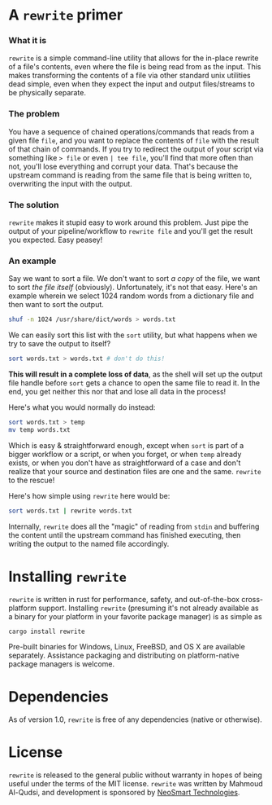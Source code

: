 # A `rewrite` primer

### What it is

`rewrite` is a simple command-line utility that allows for the in-place rewrite of a file's
contents, even where the file is being read from as the input. This makes transforming the contents
of a file via other standard unix utilities dead simple, even when they expect the input and output
files/streams to be physically separate.

### The problem

You have a sequence of chained operations/commands that reads from a given file `file`, and you want
to replace the contents of `file` with the result of that chain of commands. If you try to redirect
the output of your script via something like `> file` or even `| tee file`, you'll find that more
often than not, you'll lose everything and corrupt your data. That's because the upstream command is
reading from the same file that is being written to, overwriting the input with the output.

### The solution

`rewrite` makes it stupid easy to work around this problem. Just pipe the output of your
pipeline/workflow to `rewrite file` and you'll get the result you expected. Easy peasey!

### An example

Say we want to sort a file. We don't want to sort _a copy_ of the file, we want to sort _the file
itself_ (obviously). Unfortunately, it's not that easy. Here's an example wherein we select 1024
random words from a dictionary file and then want to sort the output.

```sh
shuf -n 1024 /usr/share/dict/words > words.txt
```

We can easily sort this list with the `sort` utility, but what happens when we try to save the
output to itself?

```sh
sort words.txt > words.txt # don't do this!
```

**This will result in a complete loss of data**, as the shell will set up the output file handle
before `sort` gets a chance to open the same file to read it. In the end, you get neither this nor
that and lose all data in the process!

Here's what you would normally do instead:

```sh
sort words.txt > temp
mv temp words.txt
```

Which is easy & straightforward enough, except when `sort` is part of a bigger workflow or a script,
or when you forget, or when `temp` already exists, or when you don't have as straightforward of a
case and don't realize that your source and destination files are one and the same. `rewrite` to the
rescue!

Here's how simple using `rewrite` here would be:

```sh
sort words.txt | rewrite words.txt
```

Internally, `rewrite` does all the "magic" of reading from `stdin` and buffering the content until
the upstream command has finished executing, then writing the output to the named file accordingly.

# Installing `rewrite`

`rewrite` is written in rust for performance, safety, and out-of-the-box cross-platform support.
Installing `rewrite` (presuming it's not already available as a binary for your platform in your
favorite package manager) is as simple as

```
cargo install rewrite
```

Pre-built binaries for Windows, Linux, FreeBSD, and OS X are available separately. Assistance
packaging and distributing on platform-native package managers is welcome.

# Dependencies

As of version 1.0, `rewrite` is free of any dependencies (native or otherwise).

# License

`rewrite` is released to the general public without warranty in hopes of being useful under the
terms of the MIT license. `rewrite` was written by Mahmoud Al-Qudsi, and development is sponsored by
[NeoSmart Technologies](https://neosmart.net/).
